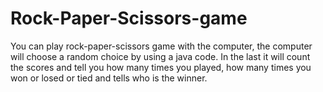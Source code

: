 # Rock-Paper-Scissors-game
You can play rock-paper-scissors game with the computer, the computer will choose a random choice by using a java code. In the last it will count the scores and tell you how many times you played, how many times you won or losed or tied and tells who is the winner.
